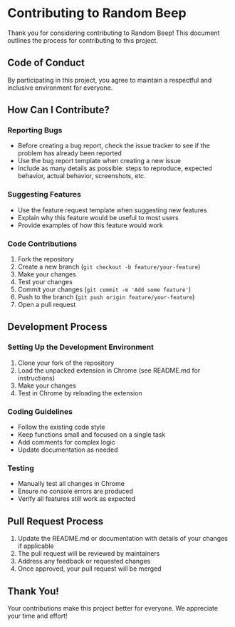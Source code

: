 # Contributing to Random Beep

Thank you for considering contributing to Random Beep! This document outlines the process for contributing to this project.

## Code of Conduct

By participating in this project, you agree to maintain a respectful and inclusive environment for everyone.

## How Can I Contribute?

### Reporting Bugs

- Before creating a bug report, check the issue tracker to see if the problem has already been reported
- Use the bug report template when creating a new issue
- Include as many details as possible: steps to reproduce, expected behavior, actual behavior, screenshots, etc.

### Suggesting Features

- Use the feature request template when suggesting new features
- Explain why this feature would be useful to most users
- Provide examples of how this feature would work

### Code Contributions

1. Fork the repository
2. Create a new branch (`git checkout -b feature/your-feature`)
3. Make your changes
4. Test your changes
5. Commit your changes (`git commit -m 'Add some feature'`)
6. Push to the branch (`git push origin feature/your-feature`)
7. Open a pull request

## Development Process

### Setting Up the Development Environment

1. Clone your fork of the repository
2. Load the unpacked extension in Chrome (see README.md for instructions)
3. Make your changes
4. Test in Chrome by reloading the extension

### Coding Guidelines

- Follow the existing code style
- Keep functions small and focused on a single task
- Add comments for complex logic
- Update documentation as needed

### Testing

- Manually test all changes in Chrome
- Ensure no console errors are produced
- Verify all features still work as expected

## Pull Request Process

1. Update the README.md or documentation with details of your changes if applicable
2. The pull request will be reviewed by maintainers
3. Address any feedback or requested changes
4. Once approved, your pull request will be merged

## Thank You!

Your contributions make this project better for everyone. We appreciate your time and effort! 